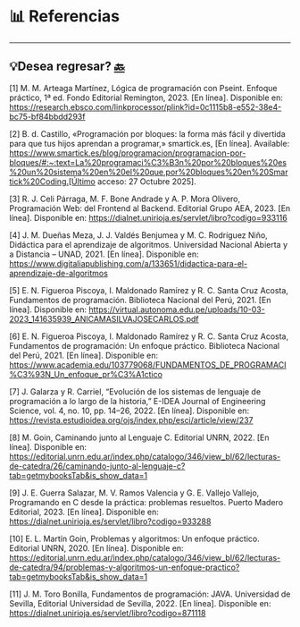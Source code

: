 # 📊 Referencias

---
💡Desea regresar? [🔙](index.md)
---

[1] M. M. Arteaga Martínez, Lógica de programación con Pseint. Enfoque práctico, 1ª ed. Fondo Editorial Remington, 2023. [En línea]. Disponible en: https://research.ebsco.com/linkprocessor/plink?id=0c1115b8-e552-38e4-bc75-bf84bbdd293f

[2] B. d. Castillo, «Programación por bloques: la forma más fácil y divertida para que tus hijos aprendan a programar,» smartick.es, [En línea]. Available: https://www.smartick.es/blog/programacion/programacion-por-bloques/#:~:text=La%20programaci%C3%B3n%20por%20bloques%20es%20un%20sistema%20en%20el%20que,por%20bloques%20en%20Smartick%20Coding.[Último acceso: 27 Octubre 2025].

[3] R. J. Celi Párraga, M. F. Bone Andrade y A. P. Mora Olivero, Programación Web: del Frontend al Backend. Editorial Grupo AEA, 2023. [En línea]. Disponible en: https://dialnet.unirioja.es/servlet/libro?codigo=933116

[4] J. M. Dueñas Meza, J. J. Valdés Benjumea y M. C. Rodríguez Niño, Didáctica para el aprendizaje de algoritmos. Universidad Nacional Abierta y a Distancia – UNAD, 2021. [En línea]. Disponible en: https://www.digitaliapublishing.com/a/133651/didactica-para-el-aprendizaje-de-algoritmos

[5] E. N. Figueroa Piscoya, I. Maldonado Ramírez y R. C. Santa Cruz Acosta, Fundamentos de programación. Biblioteca Nacional del Perú, 2021. [En línea]. Disponible en: https://virtual.autonoma.edu.pe/uploads/10-03-2023_141635939_ANICAMASILVAJOSECARLOS.pdf

[6] E. N. Figueroa Piscoya, I. Maldonado Ramírez y R. C. Santa Cruz Acosta, Fundamentos de programación: Un enfoque práctico. Biblioteca Nacional del Perú, 2021. [En línea]. Disponible en: https://www.academia.edu/103779068/FUNDAMENTOS_DE_PROGRAMACI%C3%93N_Un_enfoque_pr%C3%A1ctico

[7] J. Galarza y R. Carriel, “Evolución de los sistemas de lenguaje de programación a lo largo de la historia,” E-IDEA Journal of Engineering Science, vol. 4, no. 10, pp. 14–26, 2022. [En línea]. Disponible en: https://revista.estudioidea.org/ojs/index.php/esci/article/view/237

[8] M. Goin, Caminando junto al Lenguaje C. Editorial UNRN, 2022. [En línea]. Disponible en: https://editorial.unrn.edu.ar/index.php/catalogo/346/view_bl/62/lecturas-de-catedra/26/caminando-junto-al-lenguaje-c?tab=getmybooksTab&is_show_data=1

[9] J. E. Guerra Salazar, M. V. Ramos Valencia y G. E. Vallejo Vallejo, Programando en C desde la práctica: problemas resueltos. Puerto Madero Editorial, 2023. [En línea]. Disponible en: https://dialnet.unirioja.es/servlet/libro?codigo=933288

[10] E. L. Martín Goin, Problemas y algoritmos: Un enfoque práctico. Editorial UNRN, 2020. [En línea]. Disponible en: https://editorial.unrn.edu.ar/index.php/catalogo/346/view_bl/62/lecturas-de-catedra/94/problemas-y-algoritmos-un-enfoque-practico?tab=getmybooksTab&is_show_data=1

[11] J. M. Toro Bonilla, Fundamentos de programación: JAVA. Universidad de Sevilla, Editorial Universidad de Sevilla, 2022. [En línea]. Disponible en: https://dialnet.unirioja.es/servlet/libro?codigo=871118
